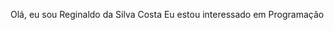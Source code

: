 Olá, eu sou Reginaldo da Silva Costa 
Eu estou interessado em Programação 


<!---
ReginaldoSilvaCosta/ReginaldoSilvaCosta is a ✨ special ✨ repository because its `README.md` (this file) appears on your GitHub profile.
You can click the Preview link to take a look at your changes.
--->
